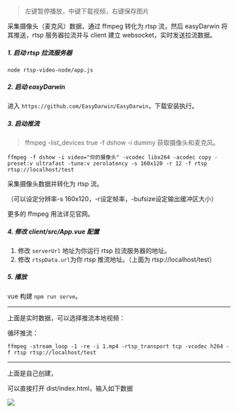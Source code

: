 > 左键暂停播放，中键下载视频，右键保存图片

采集摄像头（麦克风）数据，通过 ffmpeg 转化为 rtsp 流，然后 easyDarwin 将其推送，rtsp 服务器拉流并与 client 建立 websocket，实时发送拉流数据。

##### 1. 启动 rtsp 拉流服务器

```node rtsp-video-node/app.js```

##### 2. 启动 easyDarwin

进入 ```https://github.com/EasyDarwin/EasyDarwin```，下载安装执行。

##### 3. 启动推流

> ffmpeg -list_devices true -f dshow -i dummy 获取摄像头和麦克风。

```
ffmpeg -f dshow -i video="你的摄像头" -vcodec libx264 -acodec copy -preset:v ultrafast -tune:v zerolatency -s 160x120 -r 12 -f rtsp rtsp://localhost/test
```

采集摄像头数据并转化为 rtsp 流。

（可以设定分辨率-s 160x120，-r设定帧率，-bufsize设定输出缓冲区大小）

更多的 ffmpeg 用法详见官网。

##### 4. 修改 client/src/App.vue 配置

1. 修改 ```serverUrl``` 地址为你运行 rtsp 拉流服务器的地址。
2. 修改 ```rtspData.url```为你 rtsp 推流地址。（上面为 rtsp://localhost/test）

##### 5. 播放

vue 构建 ```npm run serve```。

---

上面是实时数据，可以选择推流本地视频：

循环推流：

```
ffmpeg -stream_loop -1 -re -i 1.mp4 -rtsp_transport tcp -vcodec h264 -f rtsp rtsp://localhost/test
```

---

上面是自己创建，

可以直接打开 dist/index.html，输入如下数据

<img src="https://i0.hdslb.com/bfs/album/72304b621eb04fda85a4d6a55eb5c98b728ca760.jpg">
